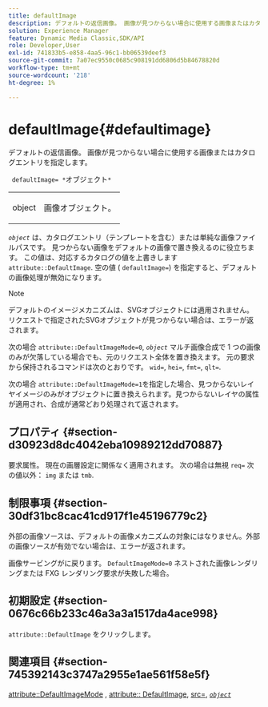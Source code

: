 ```yaml
---
title: defaultImage
description: デフォルトの返信画像。 画像が見つからない場合に使用する画像またはカタログエントリを指定します。
solution: Experience Manager
feature: Dynamic Media Classic,SDK/API
role: Developer,User
exl-id: 741833b5-e858-4aa5-96c1-bb06539deef3
source-git-commit: 7a07ec9550c0685c908191dd6806d5b84678820d
workflow-type: tm+mt
source-wordcount: '218'
ht-degree: 1%

---
```


# defaultImage{#defaultimage}

デフォルトの返信画像。 画像が見つからない場合に使用する画像またはカタログエントリを指定します。

` defaultImage= *`オブジェクト`*`

<table id="simpletable_C1FC14B7D9AE476DB2B10EB402944335"> 
 <tr class="strow"> 
  <td class="stentry"> <p> <span class="codeph"> <span class="varname"> object </span> </span> </p> </td> 
  <td class="stentry"> <p>画像オブジェクト。 </p> </td> 
 </tr> 
</table>

*`object`* は、カタログエントリ（テンプレートを含む）または単純な画像ファイルパスです。 見つからない画像をデフォルトの画像で置き換えるのに役立ちます。 この値は、対応するカタログの値を上書きします `attribute::DefaultImage`. 空の値 ( `defaultImage=`) を指定すると、デフォルトの画像処理が無効になります。

>[!NOTE]
>
>デフォルトのイメージメカニズムは、SVGオブジェクトには適用されません。 リクエストで指定されたSVGオブジェクトが見つからない場合は、エラーが返されます。

次の場合 `attribute::DefaultImageMode=0`, *`object`* マルチ画像合成で 1 つの画像のみが欠落している場合でも、元のリクエスト全体を置き換えます。 元の要求から保持されるコマンドは次のとおりです。 `wid=`, `hei=`, `fmt=`, `qlt=`.

次の場合 `attribute::DefaultImageMode=1`を指定した場合、見つからないレイヤイメージのみがオブジェクトに置き換えられます。見つからないレイヤの属性が適用され、合成が通常どおり処理されて返されます。

## プロパティ {#section-d30923d8dc4042eba10989212dd70887}

要求属性。 現在の画層設定に関係なく適用されます。 次の場合は無視 `req=` 次の値以外： `img` または `tmb`.

## 制限事項 {#section-30df31bc8cac41cd917f1e45196779c2}

外部の画像ソースは、デフォルトの画像メカニズムの対象にはなりません。外部の画像ソースが有効でない場合は、エラーが返されます。

画像サービングがに戻ります。 `DefaultImageMode=0` ネストされた画像レンダリングまたは FXG レンダリング要求が失敗した場合。

## 初期設定 {#section-0676c66b233c46a3a3a1517da4ace998}

`attribute::DefaultImage` をクリックします。

## 関連項目 {#section-745392143c3747a2955e1ae561f58e5f}

[attribute::DefaultImageMode](../../../../../is-api/image-catalog/image-serving-api-ref/c-image-catalog-reference/c-attributes-reference/r-defaultimagemode.md#reference-8a996af162f84e46bbe9e6e0d4e26782) , [attribute:: DefaultImage](../../../../../is-api/image-catalog/image-serving-api-ref/c-image-catalog-reference/c-attributes-reference/r-is-cat-defaultimage.md#reference-8e9900e129f54ed68462a3c2fc3bc433), [src=](../../../../../is-api/http-ref/image-serving-api-ref/c-http-protocol-reference/c-command-reference/r-src.md#reference-f6506637778c4c69bf106a7924a91ab1), [*`object`*](../../../../../is-api/http-ref/image-serving-api-ref/c-http-protocol-reference/c-data-types/r-object.md#reference-2591bd24548d462782c68d138ef795a0)
